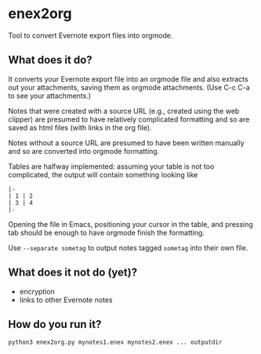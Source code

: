 # enex2org
Tool to convert Evernote export files into orgmode.

## What does it do?
It converts your Evernote export file into an orgmode file and also extracts out
your attachments, saving them as orgmode attachments.  (Use C-c C-a to see your
attachments.)

Notes that were created with a source URL (e.g., created using the web clipper)
are presumed to have relatively complicated formatting and so are saved as html
files (with links in the org file).

Notes without a source URL are presumed to have been written manually and so
are converted into orgmode formatting.

Tables are halfway implemented:  assuming your table is not too complicated,
the output will contain something looking like

    |-
    | 1 | 2
    | 3 | 4
    |-

Opening the file in Emacs, positioning your cursor in the table, and
pressing tab should be enough to have orgmode finish the formatting.

Use `--separate sometag` to output notes tagged `sometag` into their own file.

## What does it not do (yet)?
- encryption
- links to other Evernote notes

## How do you run it?
    python3 enex2org.py mynotes1.enex mynotes2.enex ... outputdir
